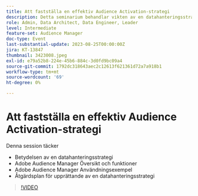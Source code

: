 ```yaml
---
title: Att fastställa en effektiv Audience Activation-strategi
description: Detta seminarium behandlar vikten av en datahanteringsstrategi, Adobe Audience Manager Översikt och funktioner, Adobe Audience Manager Användningsexempel, Action Plan for Setting Up a Data Management Strategy
role: Admin, Data Architect, Data Engineer, Leader
level: Intermediate
feature-set: Audience Manager
doc-type: Event
last-substantial-update: 2023-08-25T00:00:00Z
jira: KT-13847
thumbnail: 3423008.jpeg
exl-id: e79a52b8-224e-45b6-884c-3d0fd9bc09a4
source-git-commit: 1792dc318643aec2c12613f621361d72a7a918b1
workflow-type: tm+mt
source-wordcount: '69'
ht-degree: 0%

---
```


# Att fastställa en effektiv Audience Activation-strategi

Denna session täcker

- Betydelsen av en datahanteringsstrategi
- Adobe Audience Manager Översikt och funktioner
- Adobe Audience Manager Användningsexempel
- Åtgärdsplan för upprättande av en datahanteringsstrategi

>[!VIDEO](https://video.tv.adobe.com/v/3423008/?learn=on)

